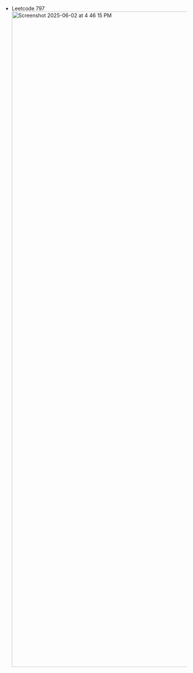 - Leetcode 797<img width="1792" alt="Screenshot 2025-06-02 at 4 46 15 PM" src="https://github.com/user-attachments/assets/3dd85c70-eb71-4fa5-9442-504c96afe13c" />
